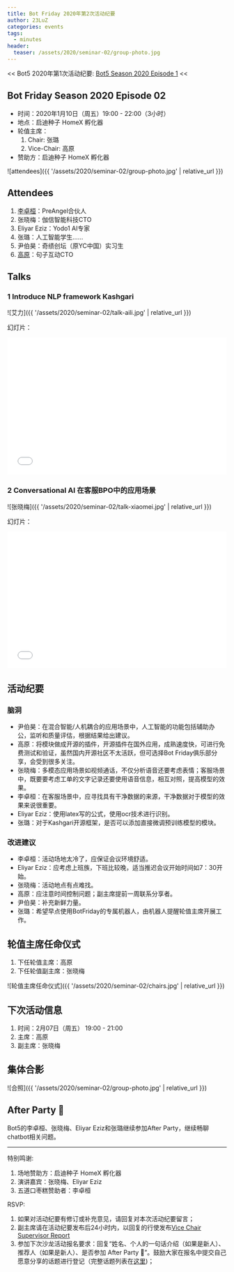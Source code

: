 ```yaml
---
title: Bot Friday 2020年第2次活动纪要
author: 23LuZ
categories: events
tags:
  - minutes
header:
  teaser: /assets/2020/seminar-02/group-photo.jpg
---
```


<< Bot5 2020年第1次活动纪要: [Bot5 Season 2020 Episode 1](https://bot5.ml/events/seminar-minutes-2020-01) <<

## Bot Friday Season 2020 Episode 02

- 时间：2020年1月10日（周五）19:00 - 22:00（3小时）
- 地点：启迪种子 HomeX 孵化器
- 轮值主席：
    1. Chair: 张璐
    1. Vice-Chair: 高原
- 赞助方：启迪种子 HomeX 孵化器

![attendees]({{ '/assets/2020/seminar-02/group-photo.jpg' | relative_url }})

## Attendees

1. [李卓桓](/people/huan/)：PreAngel合伙人
1. 张晓梅：伽信智能科技CTO
1. Eliyar Eziz：Yodo1 AI专家
1. 张璐：人工智能学生……
1. 尹伯昊：奇绩创坛（原YC中国）实习生
1. [高原](/people/windmemory)：句子互动CTO

## Talks

### 1 Introduce NLP framework Kashgari

![艾力]({{ '/assets/2020/seminar-02/talk-aili.jpg' | relative_url }})

幻灯片：

<div class="video-container" style="
    position: relative;
    padding-bottom:56.25%;
    padding-top:30px;
    height:0;
    overflow:hidden;
">
  <iframe
    src='{{ '/assets/js/viewer-js/#/assets/2020/seminar-02/talk-aili-slides.pdf' | relative_url }}'
    width='560'
    height='315'
    allowfullscreen
    webkitallowfullscreen
    frameborder="0"
    style="
      position: absolute;
      top:0;
      left:0;
      width:100%;
      height:100%;
    "
  ></iframe>
</div>

### 2 Conversational AI 在客服BPO中的应用场景

![张晓梅]({{ '/assets/2020/seminar-02/talk-xiaomei.jpg' | relative_url }})

幻灯片：

<div class="video-container" style="
    position: relative;
    padding-bottom:56.25%;
    padding-top:30px;
    height:0;
    overflow:hidden;
">
  <iframe
    src='{{ '/assets/js/viewer-js/#/assets/2020/seminar-02/talk-xiaomei-slides.pdf' | relative_url }}'
    width='560'
    height='315'
    allowfullscreen
    webkitallowfullscreen
    frameborder="0"
    style="
      position: absolute;
      top:0;
      left:0;
      width:100%;
      height:100%;
    "
  ></iframe>
</div>

## 活动纪要

### 脑洞

- 尹伯昊：在混合智能/人机耦合的应用场景中，人工智能的功能包括辅助办公，监听和质量评估，根据结果给出建议。
- 高原：将模块做成开源的插件，开源插件在国外应用，成熟速度快，可进行免费测试和验证，虽然国内开源社区不太活跃，但可选择Bot Friday俱乐部分享，会受到很多关注。
- 张晓梅：多模态应用场景如视频通话，不仅分析语音还要考虑表情；客服场景中，既要要考虑工单的文字记录还要使用语音信息，相互对照，提高模型的效果。
- 李卓桓：在客服场景中，应寻找具有干净数据的来源，干净数据对于模型的效果来说很重要。
- Eliyar Eziz：使用latex写的公式，使用ocr技术进行识别。
- 张璐：对于Kashgari开源框架，是否可以添加直接微调预训练模型的模块。

### 改进建议

- 李卓桓：活动场地太冷了，应保证会议环境舒适。
- Eliyar Eziz：应考虑上班族，下班比较晚，适当推迟会议开始时间如7：30开始。
- 张晓梅：活动地点有点难找。
- 高原：应注意时间控制问题；副主席提前一周联系分享者。
- 尹伯昊：补充新鲜力量。
- 张璐：希望早点使用BotFriday的专属机器人，由机器人提醒轮值主席开展工作。

## 轮值主席任命仪式

1. 下任轮值主席：高原
2. 下任轮值副主席：张晓梅

![轮值主席任命仪式]({{ '/assets/2020/seminar-02/chairs.jpg' | relative_url }})

## 下次活动信息

1. 时间：2月07日（周五） 19:00 - 21:00
1. 主席：高原
1. 副主席：张晓梅

## 集体合影

![合照]({{ '/assets/2020/seminar-02/group-photo.jpg' | relative_url }})

## After Party 🍻

Bot5的李卓桓、张晓梅、Eliyar Eziz和张璐继续参加After Party，继续畅聊chatbot相关问题。

-----

特别鸣谢:

1. 场地赞助方：启迪种子 HomeX 孵化器
1. 演讲嘉宾：张晓梅、Eliyar Eziz
1. 五道口枣糕赞助者：李卓桓

RSVP:

1. 如果对活动纪要有修订或补充意见，请回复对本次活动纪要留言；
1. 副主席请在活动纪要发布后24小时内，以回复的行使发布[Vice Chair Supervisor Report](/manuals/chair/#vice-chair-supervisor-report)
1. 参加下次沙龙活动报名要求：回复“姓名、个人的一句话介绍（如果是新人）、推荐人（如果是新人）、是否参加 After Party 🍻”。鼓励大家在报名中提交自己愿意分享的话题进行登记（完整话题列表在[这里](https://www.bot5.ml/talks/))；
